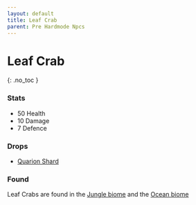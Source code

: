 ```yaml
---
layout: default
title: Leaf Crab
parent: Pre Hardmode Npcs
---
```


# Leaf Crab
{: .no_toc }

### Stats
- 50 Health
- 10 Damage
- 7 Defence

### Drops
- [Quarion Shard](https://koekmeneer.github.io/SupernovaMod/docs/items/materials/quarion_shard)

### Found
Leaf Crabs are found in the [Jungle biome](https://terraria.fandom.com/wiki/Jungle) and the [Ocean biome](https://terraria.fandom.com/wiki/Ocean)
